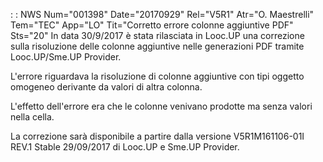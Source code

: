  :  : NWS Num="001398" Date="20170929" Rel="V5R1" Atr="O. Maestrelli" Tem="TEC" App="LO" Tit="Corretto errore colonne aggiuntive PDF" Sts="20"
In data 30/9/2017 è stata rilasciata in Looc.UP una correzione sulla risoluzione delle colonne aggiuntive nelle generazioni PDF tramite Looc.UP/Sme.UP Provider.

L'errore riguardava la risoluzione di colonne aggiuntive con tipi oggetto omogeneo derivante da valori di altra colonna.

L'effetto dell'errore era che le colonne venivano prodotte ma senza valori nella cella.

La correzione sarà disponibile a partire dalla versione V5R1M161106-01I REV.1 Stable 29/09/2017 di Looc.UP e Sme.UP Provider.
